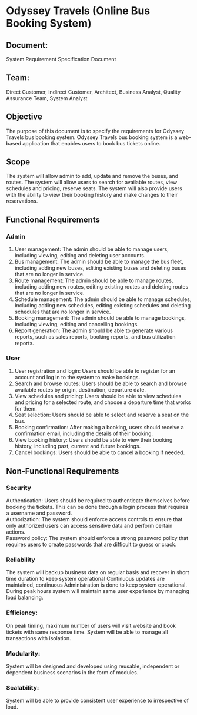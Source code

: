# Odyssey Travels (Online Bus Booking System)

## Document:
System Requirement Specification Document


## Team: 
Direct Customer, Indirect Customer, Architect, Business Analyst, Quality Assurance Team, System Analyst


## Objective 
The purpose of this document is to specify the requirements for Odyssey Travels bus booking system. Odyssey Travels bus booking system is a web-based application that enables users to book bus tickets online.

## Scope 
The system will allow admin to add, update and remove the buses, and routes. The system will allow users to search for available routes, view schedules and pricing, reserve seats. The system will also provide users with the ability to view their booking history and make changes to their reservations.

## Functional Requirements 
### Admin 
1.	User management: The admin should be able to manage users, including viewing, editing and deleting user accounts.
2.	Bus management: The admin should be able to manage the bus fleet, including adding new buses, editing existing buses and deleting buses that are no longer in service.
3.	Route management: The admin should be able to manage routes, including adding new routes, editing existing routes and deleting routes that are no longer in service.
4.	Schedule management: The admin should be able to manage schedules, including adding new schedules, editing existing schedules and deleting schedules that are no longer in service.
5.	Booking management: The admin should be able to manage bookings, including viewing, editing and cancelling bookings.
7.	Report generation: The admin should be able to generate various reports, such as sales reports, booking reports, and bus utilization reports.



### User 
1.	User registration and login: Users should be able to register for an account and log in to the system to make bookings.
2.	Search and browse routes: Users should be able to search and browse available routes by origin, destination, departure date.
3.	View schedules and pricing: Users should be able to view schedules and pricing for a selected route, and choose a departure time that works for them.
4.	Seat selection: Users should be able to select and reserve a seat on the bus.
5.	Booking confirmation: After making a booking, users should receive a confirmation email, including the details of their booking.
7.	View booking history: Users should be able to view their booking history, including past, current and future bookings.
8.	Cancel bookings: Users should be able to cancel a booking if needed.

## Non-Functional Requirements
### Security
Authentication: Users should be required to authenticate themselves before booking the tickets. This can be done through a login process that requires a username and password. <br/>
Authorization: The system should enforce access controls to ensure that only authorized users can access sensitive data and perform certain actions. <br/>
Password policy: The system should enforce a strong password policy that requires users to create passwords that are difficult to guess or crack.

### Reliability
The system will backup business data on regular basis and recover in short time duration to keep system operational Continuous updates are maintained, continuous Administration is done to keep system operational. During peak hours system will maintain same user experience by managing load balancing.

### Efficiency:
On peak timing, maximum number of users will visit website and book tickets with same response time. System will be able to manage all transactions with isolation.

### Modularity:
System will be designed and developed using reusable, independent or dependent business scenarios in the form of modules.

### Scalability:
System will be able to provide consistent user experience to irrespective of load.


